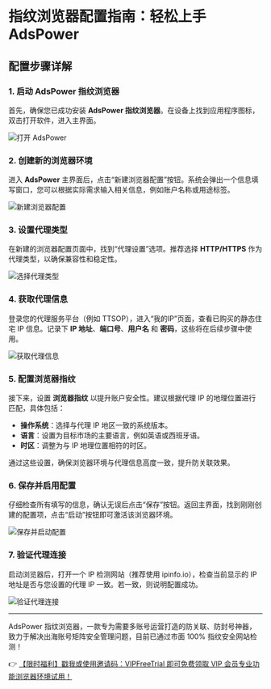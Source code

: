 # 指纹浏览器配置指南：轻松上手 AdsPower

## 配置步骤详解

### 1. 启动 AdsPower 指纹浏览器

首先，确保您已成功安装 **AdsPower 指纹浏览器**。在设备上找到应用程序图标，双击打开软件，进入主界面。

![打开 AdsPower](https://198301.xyz/img/5078517092152897.webp)

### 2. 创建新的浏览器环境

进入 **AdsPower** 主界面后，点击“新建浏览器配置”按钮。系统会弹出一个信息填写窗口，您可以根据实际需求输入相关信息，例如账户名称或用途标签。

![新建浏览器配置](https://198301.xyz/img/7749789085169227.webp)

### 3. 设置代理类型

在新建的浏览器配置页面中，找到“代理设置”选项。推荐选择 **HTTP/HTTPS** 作为代理类型，以确保兼容性和稳定性。

![选择代理类型](https://198301.xyz/img/3099270694892.webp)

### 4. 获取代理信息

登录您的代理服务平台（例如 TTSOP），进入“我的IP”页面，查看已购买的静态住宅 IP 信息。记录下 **IP 地址**、**端口号**、**用户名** 和 **密码**，这些将在后续步骤中使用。

![获取代理信息](https://198301.xyz/img/3589467153112184.webp)

### 5. 配置浏览器指纹

接下来，设置 **浏览器指纹** 以提升账户安全性。建议根据代理 IP 的地理位置进行匹配，具体包括：

- **操作系统**：选择与代理 IP 地区一致的系统版本。
- **语言**：设置为目标市场的主要语言，例如英语或西班牙语。
- **时区**：调整为与 IP 地理位置相符的时区。

通过这些设置，确保浏览器环境与代理信息高度一致，提升防关联效果。

### 6. 保存并启用配置

仔细检查所有填写的信息，确认无误后点击“保存”按钮。返回主界面，找到刚刚创建的配置项，点击“启动”按钮即可激活该浏览器环境。

![保存并启动配置](https://198301.xyz/img/77903556709820.webp)

### 7. 验证代理连接

启动浏览器后，打开一个 IP 检测网站（推荐使用 ipinfo.io），检查当前显示的 IP 地址是否与您设置的代理 IP 一致。若一致，则说明配置成功。

![验证代理连接](https://198301.xyz/img/00906119223.webp)

---

AdsPower 指纹浏览器，一款专为需要多账号运营打造的防关联、防封号神器，致力于解决出海账号矩阵安全管理问题，目前已通过市面 100% 指纹安全网站检测！

👉 [【限时福利】戳我或使用邀请码：VIPFreeTrial 即可免费领取 VIP 会员专业功能浏览器环境试用！](https://bit.ly/adspower_free)